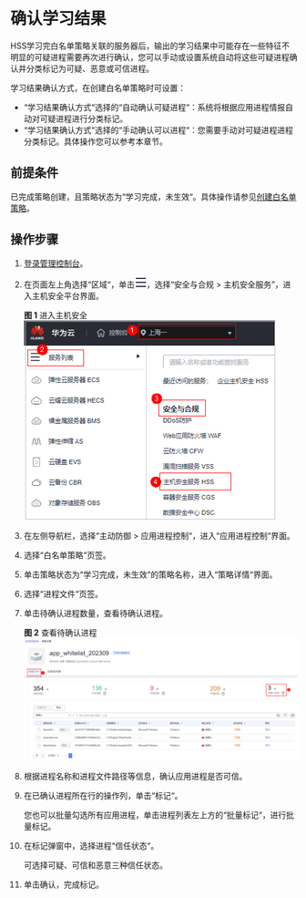 # 确认学习结果<a name="hss_01_0533"></a>

HSS学习完白名单策略关联的服务器后，输出的学习结果中可能存在一些特征不明显的可疑进程需要再次进行确认，您可以手动或设置系统自动将这些可疑进程确认并分类标记为可疑、恶意或可信进程。

学习结果确认方式，在创建白名单策略时可设置：

-   “学习结果确认方式“选择的“自动确认可疑进程“：系统将根据应用进程情报自动对可疑进程进行分类标记。
-   “学习结果确认方式“选择的“手动确认可以进程“：您需要手动对可疑进程进程分类标记。具体操作您可以参考本章节。

## 前提条件<a name="section1481434216252"></a>

已完成策略创建，且策略状态为“学习完成，未生效“。具体操作请参见[创建白名单策略](创建白名单策略.md)。

## 操作步骤<a name="section13618161862714"></a>

1.  [登录管理控制台](https://console.huaweicloud.com/?locale=zh-cn)。
2.  在页面左上角选择“区域“，单击![](figures/zh-cn_image_0000001517317834.png)，选择“安全与合规 \> 主机安全服务”，进入主机安全平台界面。

    **图 1**  进入主机安全<a name="hss_01_0234_fig1855613765114"></a>  
    ![](figures/进入主机安全.png "进入主机安全")

1.  在左侧导航栏，选择“主动防御  \>  应用进程控制“，进入“应用进程控制“界面。
2.  选择“白名单策略“页签。
3.  单击策略状态为“学习完成，未生效“的策略名称，进入“策略详情“界面。
4.  选择“进程文件“页签。
5.  单击待确认进程数量，查看待确认进程。

    **图 2**  查看待确认进程<a name="fig186981947193215"></a>  
    ![](figures/查看待确认进程.png "查看待确认进程")

1.  根据进程名称和进程文件路径等信息，确认应用进程是否可信。
2.  在已确认进程所在行的操作列，单击“标记“。

    您也可以批量勾选所有应用进程，单击进程列表左上方的“批量标记“，进行批量标记。

3.  在标记弹窗中，选择进程“信任状态“。

    可选择可疑、可信和恶意三种信任状态。

4.  单击确认，完成标记。

